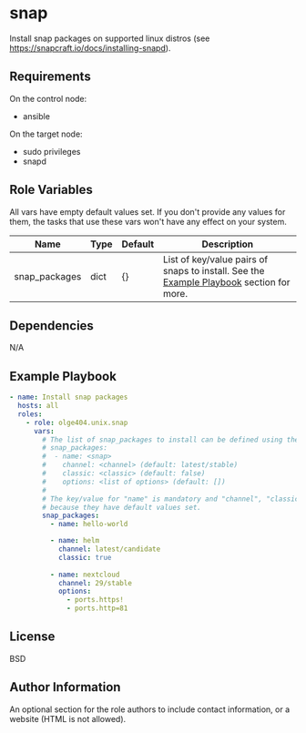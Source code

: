 snap
=========

Install snap packages on supported linux distros (see https://snapcraft.io/docs/installing-snapd).

Requirements
------------

On the control node:

* ansible

On the target node:

* sudo privileges
* snapd

Role Variables
--------------

All vars have empty default values set. If you don't provide any values for them, the tasks that use these vars won't have any effect on your system.

| Name          | Type | Default | Description                                                                                                  |
| ------------- | ---- | ------- | ------------------------------------------------------------------------------------------------------------ |
| snap_packages | dict | {}      | List of key/value pairs of snaps to install. See the [Example Playbook](#example-playbook) section for more. |

Dependencies
------------

N/A

Example Playbook
----------------

```yaml
- name: Install snap packages
  hosts: all
  roles:
    - role: olge404.unix.snap
      vars:
        # The list of snap_packages to install can be defined using these key/value pairs:
        # snap_packages:
        #  - name: <snap>
        #    channel: <channel> (default: latest/stable)
        #    classic: <classic> (default: false)
        #    options: <list of options> (default: [])
        #
        # The key/value for "name" is mandatory and "channel", "classic" and "options" are optional,
        # because they have default values set.
        snap_packages:
          - name: hello-world

          - name: helm
            channel: latest/candidate
            classic: true
          
          - name: nextcloud
            channel: 29/stable
            options:
              - ports.https!
              - ports.http=81
```

License
-------

BSD

Author Information
------------------

An optional section for the role authors to include contact information, or a website (HTML is not allowed).

